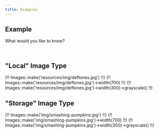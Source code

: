 ```yaml
---
title: Examples
---
```

## Example

What would you like to know?

<br>

<h2>"Local" Image Type</h2>

{!! Images::make('resources/img/deftones.jpg') !!}
{!! Images::make('resources/img/deftones.jpg')->width(700) !!}
{!! Images::make('resources/img/deftones.jpg')->width(300)->grayscale() !!}

<h2>"Storage" Image Type</h2>

{!! Images::make('img/smashing-pumpkins.jpg') !!}
{!! Images::make('img/smashing-pumpkins.jpg')->width(700) !!}
{!! Images::make('img/smashing-pumpkins.jpg')->width(300)->grayscale() !!}
